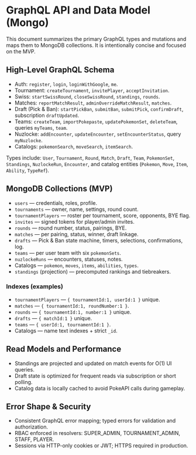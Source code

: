 # GraphQL API and Data Model (Mongo)

This document summarizes the primary GraphQL types and mutations and maps them to MongoDB collections. It is intentionally concise and focused on the MVP.

## High-Level GraphQL Schema

- Auth: `register`, `login`, `loginWithGoogle`, `me`.
- Tournament: `createTournament`, `invitePlayer`, `acceptInvitation`.
- Swiss: `startSwissRound`, `closeSwissRound`, `standings`, `rounds`.
- Matches: `reportMatchResult`, `adminOverrideMatchResult`, `matches`.
- Draft (Pick & Ban): `startPickBan`, `submitBan`, `submitPick`, `confirmDraft`, subscription `draftUpdated`.
- Teams: `createTeam`, `importPokepaste`, `updatePokemonSet`, `deleteTeam`, queries `myTeams`, `team`.
- Nuzlocke: `addEncounter`, `updateEncounter`, `setEncounterStatus`, query `myNuzlocke`.
- Catalogs: `pokemonSearch`, `moveSearch`, `itemSearch`.

Types include: `User`, `Tournament`, `Round`, `Match`, `Draft`, `Team`, `PokemonSet`, `Standings`, `NuzlockeRun`, `Encounter`, and catalog entities (`Pokemon`, `Move`, `Item`, `Ability`, `TypeRef`).

## MongoDB Collections (MVP)

- `users` — credentials, roles, profile.
- `tournaments` — owner, name, settings, round count.
- `tournamentPlayers` — roster per tournament, score, opponents, BYE flag.
- `invites` — signed tokens for player/admin invites.
- `rounds` — round number, status, pairings, BYE.
- `matches` — per pairing, status, winner, draft linkage.
- `drafts` — Pick & Ban state machine, timers, selections, confirmations, log.
- `teams` — per user team with six `pokemonSets`.
- `nuzlockeRuns` — encounters, statuses, notes.
- Catalogs — `pokemon`, `moves`, `items`, `abilities`, `types`.
- `standings` (projection) — precomputed rankings and tiebreakers.

### Indexes (examples)

- `tournamentPlayers` — `{ tournamentId:1, userId:1 }` unique.
- `matches` — `{ tournamentId:1, roundNumber:1 }`.
- `rounds` — `{ tournamentId:1, number:1 }` unique.
- `drafts` — `{ matchId:1 }` unique.
- `teams` — `{ userId:1, tournamentId:1 }`.
- Catalogs — name text indexes + strict `_id`.

## Read Models and Performance

- Standings are projected and updated on match events for O(1) UI queries.
- Draft state is optimized for frequent reads via subscription or short polling.
- Catalog data is locally cached to avoid PokeAPI calls during gameplay.

## Error Shape & Security

- Consistent GraphQL error mapping; typed errors for validation and authorization.
- RBAC enforced in resolvers: SUPER_ADMIN, TOURNAMENT_ADMIN, STAFF, PLAYER.
- Sessions via HTTP-only cookies or JWT; HTTPS required in production.


